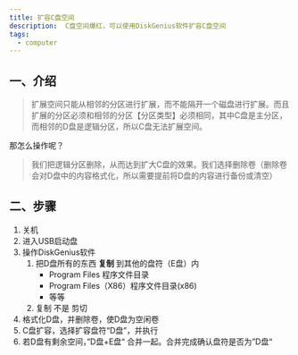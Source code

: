 ```yaml
---
title: 扩容C盘空间
description:  C盘空间爆红，可以使用DiskGenius软件扩容C盘空间
tags:
  - computer
---
```

## 一、介绍

>扩展空间只能从相邻的分区进行扩展，而不能隔开一个磁盘进行扩展。而且扩展的分区必须和相邻的分区【分区类型】必须相同，其中C盘是主分区，而相邻的D盘是逻辑分区，所以C盘无法扩展空间。

那怎么操作呢？

>我们把逻辑分区删除，从而达到扩大C盘的效果。我们选择删除卷（删除卷会对D盘中的内容格式化，所以需要提前将D盘的内容进行备份或清空）

## 二、步骤

1. 关机
2. 进入USB启动盘
3. 操作DiskGenius软件
	1. 把D盘所有的东西 **复制** 到其他的盘符（E盘）内
		- Program Files 程序文件目录
		- Program Files（X86）程序文件目录(x86)
		- 等等
	2. 复制 不是 剪切
4. 格式化D盘，并删除卷，使D盘为空闲卷
5. C盘扩容，选择扩容盘符“D盘”，并执行
6. 若D盘有剩余空间，”D盘+E盘“ 合并一起。合并完成确认盘符是否为”D盘“

